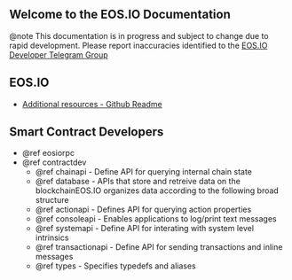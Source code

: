 Welcome to the EOS.IO Documentation
-----------------------------------

@note This documentation is in progress and subject to change due to rapid development. Please report inaccuracies identified to the [EOS.IO Developer Telegram Group](https://t.me/joinchat/EaEnSUPktgfoI-XPfMYtcQ)

## EOS.IO
 - [Additional resources - Github Readme](https://github.com/EOSIO/eos#readme)

## Smart Contract Developers
- @ref eosiorpc
- @ref contractdev
	- @ref chainapi - Define API for querying internal chain state
	- @ref database - APIs that store and retreive data on the blockchainEOS.IO organizes data according to the following broad structure
	- @ref actionapi - Defines API for querying action properties
	- @ref consoleapi - Enables applications to log/print text messages
	- @ref systemapi - 	Define API for interating with system level intrinsics
	- @ref transactionapi - Define API for sending transactions and inline messages
	- @ref types - Specifies typedefs and aliases
	
	
